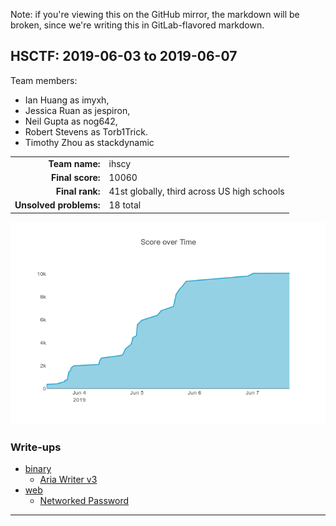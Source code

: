 Note: if you're viewing this on the GitHub mirror, the markdown will be broken,
since we're writing this in GitLab-flavored markdown.

HSCTF: 2019-06-03 to 2019-06-07
---------------------------------

Team members:
  - Ian Huang as imyxh,
  - Jessica Ruan as jespiron,
  - Neil Gupta as nog642,
  - Robert Stevens as Torb1Trick.
  - Timothy Zhou as stackdynamic

|                         |                                              |
| ----------------------: | :------------------------------------------- |
| **Team name:**          | ihscy                                        |
| **Final score:**        | 10060                                        |
| **Final rank:**         | 41st globally, third across US high schools  |
| **Unsolved problems:**  | 18 total                                     |

![score progression][progression]

### Write-ups

- [binary](binary/README.md)
  - [Aria Writer v3](binary/aria-writer-v3/README.md)
- [web](reversing/README.md)
  - [Networked Password](web/networked-password/README.md)

-------------------------------------------------------------------------------

[progression]: score-progression.png

